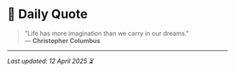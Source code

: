 # 📜 Daily Quote

> "Life has more imagination than we carry in our dreams."  
> — **Christopher Columbus**

---

_Last updated: 12 April 2025 ⏳_
